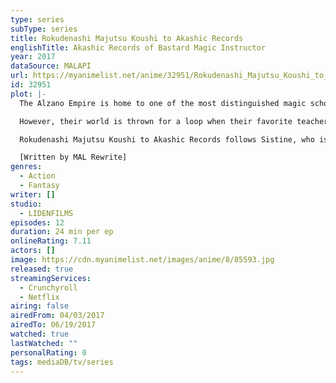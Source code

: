 ```yaml
---
type: series
subType: series
title: Rokudenashi Majutsu Koushi to Akashic Records
englishTitle: Akashic Records of Bastard Magic Instructor
year: 2017
dataSource: MALAPI
url: https://myanimelist.net/anime/32951/Rokudenashi_Majutsu_Koushi_to_Akashic_Records
id: 32951
plot: |-
  The Alzano Empire is home to one of the most distinguished magic schools in the world: the Alzano Imperial Magic Academy. Here, ambitious young students undergo training to become competent magicians. Sistine Fibel—a stern noble girl—and her bright-eyed best friend Rumia Tingel attend the Academy, determined to cultivate their magical skills.

  However, their world is thrown for a loop when their favorite teacher suddenly retires and the enigmatic Glenn Radars replaces him. His lazy and indifferent attitude toward life and magic quickly puts him at odds with his class. What's more, nefarious forces hidden within the empire's walls start to become active, and Sistine, Rumia, and Glenn find themselves caught up in their schemes.

  Rokudenashi Majutsu Koushi to Akashic Records follows Sistine, who is captivated by a mysterious floating Sky Castle; Rumia, who is haunted by a troubled past; and Glenn, who may be more than meets the eye. Though completely different on the surface, they are inexplicably bound together by a thread of fate.

  [Written by MAL Rewrite]
genres:
  - Action
  - Fantasy
writer: []
studio:
  - LIDENFILMS
episodes: 12
duration: 24 min per ep
onlineRating: 7.11
actors: []
image: https://cdn.myanimelist.net/images/anime/8/85593.jpg
released: true
streamingServices:
  - Crunchyroll
  - Netflix
airing: false
airedFrom: 04/03/2017
airedTo: 06/19/2017
watched: true
lastWatched: ""
personalRating: 0
tags: mediaDB/tv/series
---
```

